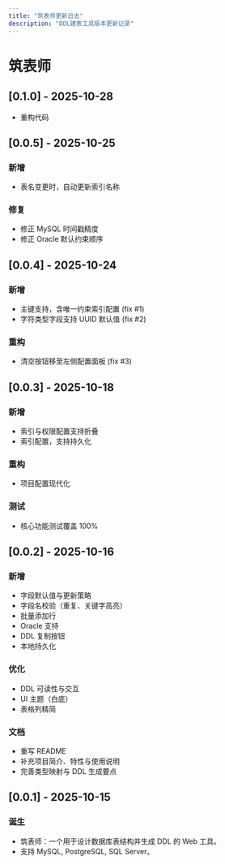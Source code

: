 ```yaml
---
title: "筑表师更新日志"
description: "DDL建表工具版本更新记录"
---
```


# 筑表师

## [0.1.0] - 2025-10-28
- 重构代码

## [0.0.5] - 2025-10-25

### 新增
- 表名变更时，自动更新索引名称

### 修复
- 修正 MySQL 时间戳精度
- 修正 Oracle 默认约束顺序

## [0.0.4] - 2025-10-24

### 新增
- 主键支持，含唯一约束索引配置 (fix #1)
- 字符类型字段支持 UUID 默认值 (fix #2)

### 重构
- 清空按钮移至左侧配置面板 (fix #3)

## [0.0.3] - 2025-10-18

### 新增
- 索引与权限配置支持折叠
- 索引配置，支持持久化

### 重构
- 项目配置现代化

### 测试
- 核心功能测试覆盖 100%

## [0.0.2] - 2025-10-16

### 新增
- 字段默认值与更新策略
- 字段名校验（重复、关键字高亮）
- 批量添加行
- Oracle 支持
- DDL 复制按钮
- 本地持久化

### 优化
- DDL 可读性与交互
- UI 主题（白底）
- 表格列精简

### 文档
- 重写 README
- 补充项目简介、特性与使用说明
- 完善类型映射与 DDL 生成要点

## [0.0.1] - 2025-10-15

### 诞生
- 筑表师：一个用于设计数据库表结构并生成 DDL 的 Web 工具。
- 支持 MySQL, PostgreSQL, SQL Server。
